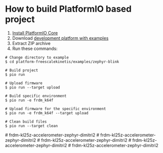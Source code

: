 How to build PlatformIO based project
=====================================

1. [Install PlatformIO Core](https://docs.platformio.org/page/core.html)
2. Download [development platform with examples](https://github.com/platformio/platform-freescalekinetis/archive/develop.zip)
3. Extract ZIP archive
4. Run these commands:

```shell
# Change directory to example
$ cd platform-freescalekinetis/examples/zephyr-blink

# Build project
$ pio run

# Upload firmware
$ pio run --target upload

# Build specific environment
$ pio run -e frdm_k64f

# Upload firmware for the specific environment
$ pio run -e frdm_k64f --target upload

# Clean build files
$ pio run --target clean
```
#   f r d m - k l 2 5 z - a c c e l e r o m e t e r - z e p h y r - d i m i t r i 2  
 #   f r d m - k l 2 5 z - a c c e l e r o m e t e r - z e p h y r - d i m i t r i 2  
 #   f r d m - k l 2 5 z - a c c e l e r o m e t e r - z e p h y r - d i m i t r i 2  
 #   f r d m - k l 2 5 z - a c c e l e r o m e t e r - z e p h y r - d i m i t r i 2  
 #   f r d m - k l 2 5 z - a c c e l e r o m e t e r - z e p h y r - d i m i t r i 2  
 